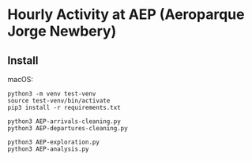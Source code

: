 # Hourly Activity at AEP (Aeroparque Jorge Newbery)

## Install

macOS:
```
python3 -m venv test-venv
source test-venv/bin/activate
pip3 install -r requirements.txt
```
```
python3 AEP-arrivals-cleaning.py
python3 AEP-departures-cleaning.py
```
```
python3 AEP-exploration.py
python3 AEP-analysis.py
```
